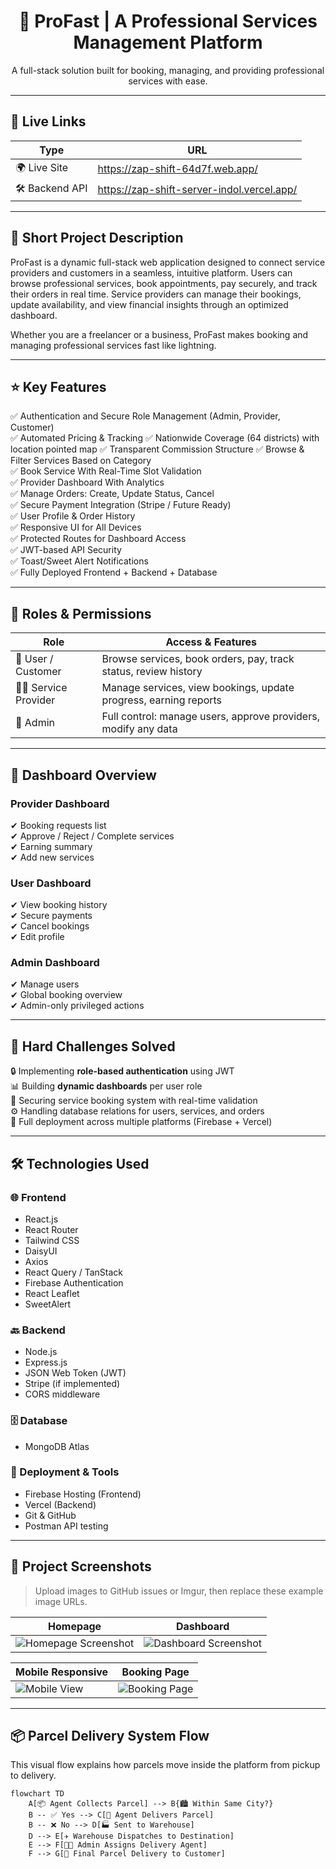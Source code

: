 <h1 align="center">🚀 ProFast | A Professional Services Management Platform</h1>

<p align="center">
A full-stack solution built for booking, managing, and providing professional services with ease.
</p>

---

## 🔗 Live Links

| Type | URL |
|------|-----|
| 🌍 Live Site | https://zap-shift-64d7f.web.app/ |
| 🛠️ Backend API | https://zap-shift-server-indol.vercel.app/ |

---

## 📌 Short Project Description

ProFast is a dynamic full-stack web application designed to connect service providers and customers in a seamless, intuitive platform. Users can browse professional services, book appointments, pay securely, and track their orders in real time. Service providers can manage their bookings, update availability, and view financial insights through an optimized dashboard.

Whether you are a freelancer or a business, ProFast makes booking and managing professional services fast like lightning.

---

## ⭐ Key Features

✅ Authentication and Secure Role Management (Admin, Provider, Customer)  
✅ Automated Pricing & Tracking 
✅ Nationwide Coverage (64 districts) with location pointed map
✅ Transparent Commission Structure
✅ Browse & Filter Services Based on Category  
✅ Book Service With Real-Time Slot Validation  
✅ Provider Dashboard With Analytics  
✅ Manage Orders: Create, Update Status, Cancel  
✅ Secure Payment Integration (Stripe / Future Ready)  
✅ User Profile & Order History  
✅ Responsive UI for All Devices  
✅ Protected Routes for Dashboard Access  
✅ JWT-based API Security  
✅ Toast/Sweet Alert Notifications  
✅ Fully Deployed Frontend + Backend + Database

---

## 🎯 Roles & Permissions

| Role | Access & Features |
|------|-----------------|
| 👤 User / Customer | Browse services, book orders, pay, track status, review history |
| 🧑‍💼 Service Provider | Manage services, view bookings, update progress, earning reports |
| 👑 Admin | Full control: manage users, approve providers, modify any data |

---

## 🧩 Dashboard Overview

### Provider Dashboard
✔ Booking requests list  
✔ Approve / Reject / Complete services  
✔ Earning summary  
✔ Add new services

### User Dashboard
✔ View booking history  
✔ Secure payments  
✔ Cancel bookings  
✔ Edit profile

### Admin Dashboard
✔ Manage users  
✔ Global booking overview  
✔ Admin-only privileged actions

---

## 🧪 Hard Challenges Solved

🔒 Implementing **role-based authentication** using JWT  
📊 Building **dynamic dashboards** per user role  
🧩 Securing service booking system with real-time validation  
⚙️ Handling database relations for users, services, and orders  
🚀 Full deployment across multiple platforms (Firebase + Vercel)

---

## 🛠️ Technologies Used

### 🌐 Frontend
- React.js
- React Router
- Tailwind CSS
- DaisyUI
- Axios
- React Query / TanStack
- Firebase Authentication
- React Leaflet
- SweetAlert

### 🔙 Backend
- Node.js
- Express.js
- JSON Web Token (JWT)
- Stripe (if implemented)
- CORS middleware

### 🗄 Database
- MongoDB Atlas

### 🚀 Deployment & Tools
- Firebase Hosting (Frontend)
- Vercel (Backend)
- Git & GitHub
- Postman API testing

---

## 📸 Project Screenshots

> Upload images to GitHub issues or Imgur, then replace these example image URLs.

| Homepage | Dashboard |
|---------|-----------|
| ![Homepage Screenshot](https://via.placeholder.com/450x250](https://i.ibb.co.com/KjQdsLZc/zap-shift-home.png)) | ![Dashboard Screenshot](https://via.placeholder.com/450x250) |

| Mobile Responsive | Booking Page |
|---------|-----------|
| ![Mobile View](https://via.placeholder.com/450x250) | ![Booking Page](https://via.placeholder.com/450x250) |

---

## 📦 Parcel Delivery System Flow

This visual flow explains how parcels move inside the platform from pickup to delivery.

```mermaid
flowchart TD
    A[📦 Agent Collects Parcel] --> B{🏙️ Within Same City?}
    B -- ✅ Yes --> C[🚚 Agent Delivers Parcel]
    B -- ❌ No --> D[🏭 Sent to Warehouse]
    D --> E[✈️ Warehouse Dispatches to Destination]
    E --> F[🧑‍💼 Admin Assigns Delivery Agent]
    F --> G[🚚 Final Parcel Delivery to Customer]
